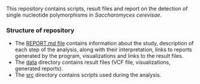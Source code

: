
This repository contains scripts, result files and report on the detection of single nucleotide polymorphisms in _Saccharomyces cerevisae_.

### Structure of repository
* The [REPORT.md file](REPORT.md) contains information about the study, description of each step of the analysis, along with their interpretation, links to reports generated by the program, visualizations and links to the result files.
* The [data]() directory contains result files (VCF file, visualizations, generated reports).
* The [src]() directory contains scripts used during the analysis.